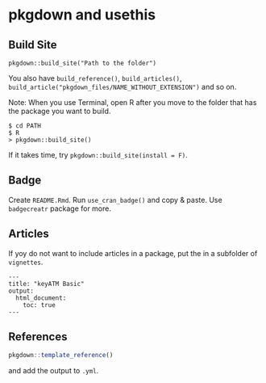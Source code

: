 # pkgdown and usethis

## Build Site
```
pkgdown::build_site("Path to the folder")
```
You also have `build_reference()`, `build_articles()`, `build_article("pkgdown_files/NAME_WITHOUT_EXTENSION")` and so on.

Note:
When you use Terminal, open R after you move to the folder that has the package you want to build.
```
$ cd PATH
$ R
> pkgdown::build_site()
```
If it takes time, try `pkgdown::build_site(install = F)`.

## Badge
Create `README.Rmd`. Run `use_cran_badge()` and copy & paste. Use `badgecreatr` package for more.

## Articles
If yoy do not want to include articles in a package, put the in a subfolder of `vignettes`.

```rmd
---
title: "keyATM Basic"
output: 
  html_document:
    toc: true
---
```

## References
```r
pkgdown::template_reference()
```
and add the output to `.yml`.

